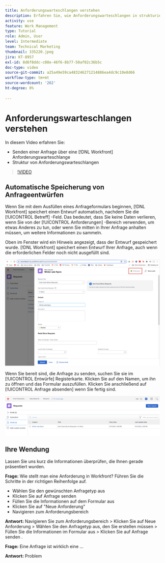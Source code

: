 ```yaml
---
title: Anforderungswarteschlangen verstehen
description: Erfahren Sie, wie Anforderungswarteschlangen in strukturiert sind. [!DNL  Workfront] und wie eine Anfrage gesendet wird.
activity: use
feature: Work Management
type: Tutorial
role: Admin, User
level: Intermediate
team: Technical Marketing
thumbnail: 335220.jpeg
jira: KT-8957
exl-id: 8d6f8ddc-c08e-46f6-8b77-50af02c36b5c
doc-type: video
source-git-commit: a25a49e59ca483246271214886ea4dc9c10e8d66
workflow-type: tm+mt
source-wordcount: '262'
ht-degree: 0%

---
```


# Anforderungswarteschlangen verstehen

In diesem Video erfahren Sie:

* Senden einer Anfrage über eine [!DNL  Workfront] Anforderungswarteschlange
* Struktur von Anforderungswarteschlangen

>[!VIDEO](https://video.tv.adobe.com/v/335220/?quality=12&learn=on)

## Automatische Speicherung von Anfrageentwürfen

Wenn Sie mit dem Ausfüllen eines Anfrageformulars beginnen, [!DNL Workfront] speichert einen Entwurf automatisch, nachdem Sie die [!UICONTROL Betreff] -Feld. Das bedeutet, dass Sie keine Daten verlieren, wenn Sie von der [!UICONTROL Anforderungen] -Bereich verwenden, um etwas Anderes zu tun, oder wenn Sie mitten in Ihrer Anfrage anhalten müssen, um weitere Informationen zu sammeln.

Oben im Fenster wird ein Hinweis angezeigt, dass der Entwurf gespeichert wurde. [!DNL Workfront] speichert einen Entwurf Ihrer Anfrage, auch wenn die erforderlichen Felder noch nicht ausgefüllt sind.

![Bild eines Anforderungsentwurfs erstellen](assets/queue-mgt-make-a-request-draft-1.png)

Wenn Sie bereit sind, die Anfrage zu senden, suchen Sie sie im [!UICONTROL Entwürfe] Registerkarte. Klicken Sie auf den Namen, um ihn zu öffnen und das Formular auszufüllen. Klicken Sie anschließend auf [!UICONTROL Anfrage absenden] wenn Sie fertig sind.

![Bild des Aufrufs eines Anforderungsentwurfs](assets/queue-mgt-make-a-request-draft-2.png)

## Ihre Wendung

Lassen Sie uns kurz die Informationen überprüfen, die Ihnen gerade präsentiert wurden.

**Frage:** Wie stellt man eine Anforderung in Workfront? Führen Sie die Schritte in der richtigen Reihenfolge auf.

* Wählen Sie den gewünschten Anfragetyp aus
* Klicken Sie auf Anfrage senden
* Füllen Sie die Informationen auf dem Formular aus
* Klicken Sie auf &quot;Neue Anforderung&quot;
* Navigieren zum Anforderungsbereich


**Antwort:** Navigieren Sie zum Anforderungsbereich > Klicken Sie auf Neue Anforderung > Wählen Sie den Anfragetyp aus, den Sie erstellen müssen > Füllen Sie die Informationen im Formular aus > Klicken Sie auf Anfrage senden .

**Frage:** Eine Anfrage ist wirklich eine ...

**Antwort:** Problem

<!---
You can also access request drafts from the [!UICONTROL Select a Request Type] menu at the top of the window. Select an option from the [!UICONTROL Recent Drafts] section, or start a new request by picking a queue from the [!UICONTROL New Requests] section. Fill everything out like normal, then submit the request.

<!---
image
--->

<!---
Let's take a minute to review the information you were just presented.

How do you make a request in Workfront? List the steps in order.
Choose the request type you need to make
Click Submit request
Fill out the information on the form
Click "New Request"
Navigate to the request area

Answer: Navigate to the request area>Click New Request>Choose the request type you need to make>Fill out the information on the form>Click Submit request

A request is really an......

Answer: Issue
--->

